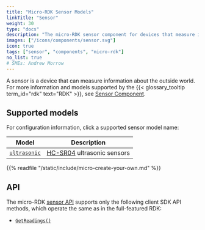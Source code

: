 ```yaml
---
title: "Micro-RDK Sensor Models"
linkTitle: "Sensor"
weight: 30
type: "docs"
description: "The micro-RDK sensor component for devices that measure information about the outside world."
images: ["/icons/components/sensor.svg"]
icon: true
tags: ["sensor", "components", "micro-rdk"]
no_list: true
# SMEs: Andrew Morrow
---
```


A sensor is a device that can measure information about the outside world.
For more information and models supported by the {{< glossary_tooltip term_id="rdk" text="RDK" >}}, see [Sensor Component](/machine/components/sensor/).

## Supported models

For configuration information, click a supported sensor model name:

<!-- prettier-ignore -->
| Model |Description |
| ----- | ---------- |
| [`ultrasonic`](ultrasonic/) | [HC-SR04](https://www.sparkfun.com/products/15569) ultrasonic sensors |

{{% readfile "/static/include/micro-create-your-own.md" %}}

## API

The micro-RDK [sensor API](/machine/components/sensor/#api) supports only the following client SDK API methods, which operate the same as in the full-featured RDK:

- [`GetReadings()`](/machine/components/sensor/#getreadings)
